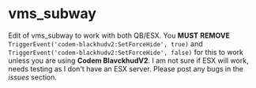 # vms_subway
Edit of vms_subway to work with both QB/ESX.
You **MUST** **REMOVE** ```TriggerEvent('codem-blackhudv2:SetForceHide', true)``` and ```TriggerEvent('codem-blackhudv2:SetForceHide', false)``` for this to work unless you are using **Codem BlavckhudV2**.
I am not sure if ESX will work, needs testing as I don't have an ESX server. Please post any bugs in the *issues* section.
